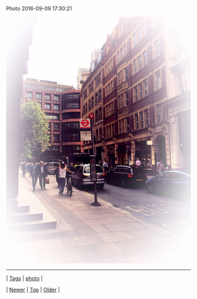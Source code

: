 <!--
title: Photo 2016-09-09 17
date: 2020-06-28T15:27:00.128Z
tags: photo
-->


Photo 2016-09-09 17:30:21

![](150173482235-0.jpg)

<!--BOTTOM-POST-NAVIGATION-->
---

| [Tags](tags.md) | [photo](tag-photo.md) |

| [Newer](150165950059.md) | [Top](index.md) | [Older](150204201556.md) |